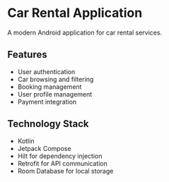 # Car Rental Application

A modern Android application for car rental services.

## Features
- User authentication
- Car browsing and filtering
- Booking management
- User profile management
- Payment integration

## Technology Stack
- Kotlin
- Jetpack Compose
- Hilt for dependency injection
- Retrofit for API communication
- Room Database for local storage 